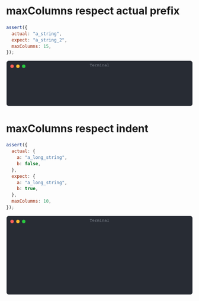 # maxColumns respect actual prefix

```js
assert({
  actual: "a_string",
  expect: "a_string_2",
  maxColumns: 15,
});
```

![img](<./max_columns/maxColumns respect actual prefix.svg>)

# maxColumns respect indent

```js
assert({
  actual: {
    a: "a_long_string",
    b: false,
  },
  expect: {
    a: "a_long_string",
    b: true,
  },
  maxColumns: 10,
});
```

![img](<./max_columns/maxColumns respect indent.svg>)

